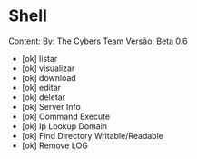 # Shell

Content:
   By: The Cybers Team
   Versão: Beta 0.6
-	[ok] listar
-	[ok] visualizar
-	[ok] download
-	[ok] editar
-	[ok] deletar
-	[ok] Server Info
-	[ok] Command Execute
-	[ok] Ip Lookup Domain
-	[ok] Find Directory Writable/Readable
-	[ok] Remove LOG

